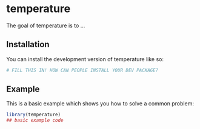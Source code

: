 
# temperature

<!-- badges: start -->
<!-- badges: end -->

The goal of temperature is to ...

## Installation

You can install the development version of temperature like so:

``` r
# FILL THIS IN! HOW CAN PEOPLE INSTALL YOUR DEV PACKAGE?
```

## Example

This is a basic example which shows you how to solve a common problem:

``` r
library(temperature)
## basic example code
```

